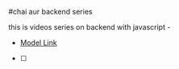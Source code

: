 #chai aur backend series

this is videos series on backend with javascript - 
- [Model Link ](https://app.eraser.io/workspace/GYV1MdorsvmrY3tCuCJo?origin=share)
- [ ]
